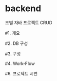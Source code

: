 # backend
조별 자바 프로젝트 CRUD

#1. 개요

#2. DB 구성
<img srd="![ER다이어그램](https://github.com/sujeong-github/backend/assets/131344364/a742728f-4d1a-47cf-8472-e1e01b46a9c4)">


#3. 구성

#4. Work-Flow

#6. 프로젝트 시연
